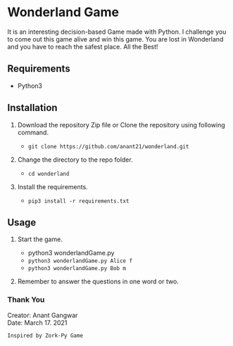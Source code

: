 # Wonderland Game
It is an interesting decision-based Game made with Python. I challenge you to come out this game alive and win this game. You are lost in Wonderland and you have to reach the safest place.
All the Best!

## Requirements
* Python3

## Installation
1. Download the repository Zip file or Clone the repository using following command.
   * `git clone https://github.com/anant21/wonderland.git`

2. Change the directory to the repo folder.
   * `cd wonderland`

3. Install the requirements.
   * `pip3 install -r requirements.txt`

## Usage
1. Start the game.
   * python3 wonderlandGame.py <your-name> <gender>
   * `python3 wonderlandGame.py Alice f`
   * `python3 wonderlandGame.py Bob m`

2. Remember to answer the questions in one word or two.


### Thank You

Creator: Anant Gangwar \
Date: March 17. 2021

`Inspired by Zork-Py Game`
